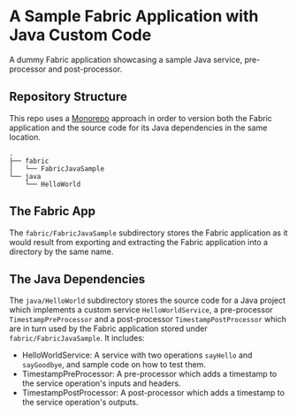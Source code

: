 # A Sample Fabric Application with Java Custom Code

A dummy Fabric application showcasing a sample Java service, pre-processor and post-processor.

## Repository Structure

This repo uses a [Monorepo](https://en.wikipedia.org/wiki/Monorepo) approach in order to version
both the Fabric application and the source code for its Java dependencies in the same location.

```
.
├── fabric
│   └── FabricJavaSample
└── java
    └── HelloWorld
```

## The Fabric App

The `fabric/FabricJavaSample` subdirectory stores the Fabric application as it would result from exporting and
extracting the Fabric application into a directory by the same name.

## The Java Dependencies

The `java/HelloWorld` subdirectory stores the source code for a Java project which implements a custom service 
`HelloWorldService`, a pre-processor `TimestampPreProcessor` and a post-processor `TimestampPostProcessor` which
are in turn used by the Fabric application stored under `fabric/FabricJavaSample`. It includes:

* HelloWorldService: A service with two operations `sayHello` and `sayGoodbye`, and sample code on how to test them.
* TimestampPreProcessor: A pre-processor which adds a timestamp to the service operation's inputs and headers.
* TimestampPostProcessor: A post-processor which adds a timestamp to the service operation's outputs.
